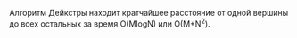Алгоритм Дейкстры находит кратчайшее расстояние от одной вершины до всех остальных за время O(MlogN) или O(M+N<sup>2</sup>).